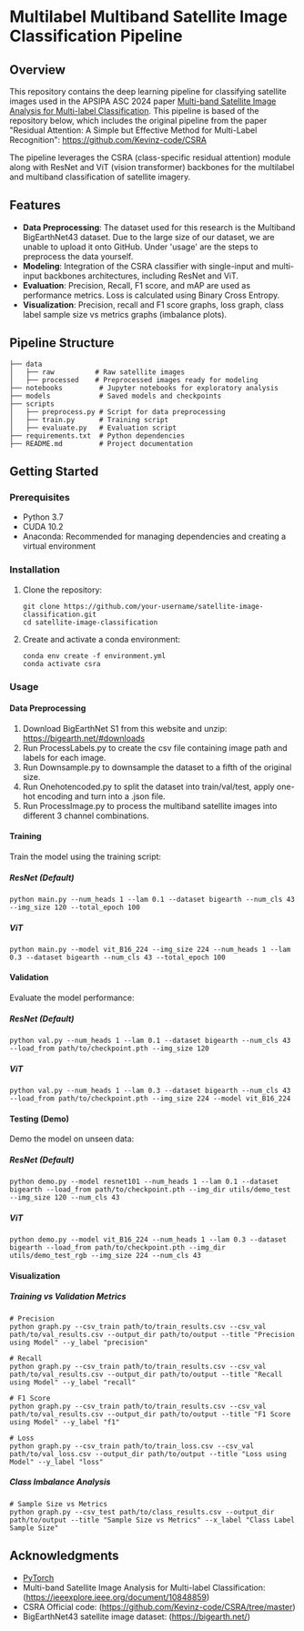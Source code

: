 # Multilabel Multiband Satellite Image Classification Pipeline



## Overview
This repository contains the deep learning pipeline for classifying satellite images used in the APSIPA ASC 2024 paper [Multi-band Satellite Image Analysis for Multi-label Classification](https://ieeexplore.ieee.org/document/10848859). This pipeline is based of the repository below, which includes the original pipeline from the paper "Residual Attention: A Simple but Effective Method for Multi-Label Recognition": https://github.com/Kevinz-code/CSRA

The pipeline leverages the CSRA (class-specific residual attention) module along with ResNet and ViT (vision transformer) backbones for the multilabel and multiband classification of satellite imagery.

## Features
- **Data Preprocessing**: The dataset used for this research is the Multiband BigEarthNet43 dataset. Due to the large size of our dataset, we are unable to upload it onto GitHub. Under 'usage' are the steps to preprocess the data yourself.
- **Modeling**: Integration of the CSRA classifier with single-input and multi-input backbones architectures, including ResNet and ViT.
- **Evaluation**: Precision, Recall, F1 score, and mAP are used as performance metrics. Loss is calculated using Binary Cross Entropy.
- **Visualization**: Precision, recall and F1 score graphs, loss graph, class label sample size vs metrics graphs (imbalance plots).

## Pipeline Structure
```plaintext
├── data
│   ├── raw          # Raw satellite images
│   ├── processed    # Preprocessed images ready for modeling
├── notebooks         # Jupyter notebooks for exploratory analysis
├── models            # Saved models and checkpoints
├── scripts
│   ├── preprocess.py # Script for data preprocessing
│   ├── train.py      # Training script
│   ├── evaluate.py   # Evaluation script
├── requirements.txt  # Python dependencies
├── README.md         # Project documentation
```

## Getting Started

### Prerequisites
- Python 3.7
- CUDA 10.2
- Anaconda: Recommended for managing dependencies and creating a virtual environment

### Installation
1. Clone the repository:
   ```shell
   git clone https://github.com/your-username/satellite-image-classification.git
   cd satellite-image-classification
   ```
2. Create and activate a conda environment:
   ```shell
   conda env create -f environment.yml
   conda activate csra
   ```

### Usage

#### Data Preprocessing
  1. Download BigEarthNet S1 from this website and unzip: https://bigearth.net/#downloads
  2. Run ProcessLabels.py to create the csv file containing image path and labels for each image.
  3. Run Downsample.py to downsample the dataset to a fifth of the original size.
  4. Run Onehotencoded.py to split the dataset into train/val/test, apply one-hot encoding and turn into a .json file.
  5. Run ProcessImage.py to process the multiband satellite images into different 3 channel combinations.

#### Training
Train the model using the training script:
##### ResNet (Default)
```shell
python main.py --num_heads 1 --lam 0.1 --dataset bigearth --num_cls 43 --img_size 120 --total_epoch 100
```
##### ViT
```shell
python main.py --model vit_B16_224 --img_size 224 --num_heads 1 --lam 0.3 --dataset bigearth --num_cls 43 --total_epoch 100
```

#### Validation
Evaluate the model performance:

##### ResNet (Default)
```shell
python val.py --num_heads 1 --lam 0.1 --dataset bigearth --num_cls 43 --load_from path/to/checkpoint.pth --img_size 120
```

##### ViT
```shell
python val.py --num_heads 1 --lam 0.3 --dataset bigearth --num_cls 43 --load_from path/to/checkpoint.pth --img_size 224 --model vit_B16_224
```
#### Testing (Demo)
Demo the model on unseen data:

##### ResNet (Default)
```shell
python demo.py --model resnet101 --num_heads 1 --lam 0.1 --dataset bigearth --load_from path/to/checkpoint.pth --img_dir utils/demo_test --img_size 120 --num_cls 43
```

##### ViT
```shell
python demo.py --model vit_B16_224 --num_heads 1 --lam 0.3 --dataset bigearth --load_from path/to/checkpoint.pth --img_dir utils/demo_test_rgb --img_size 224 --num_cls 43
```


#### Visualization

##### Training vs Validation Metrics
```shell
# Precision
python graph.py --csv_train path/to/train_results.csv --csv_val path/to/val_results.csv --output_dir path/to/output --title "Precision using Model" --y_label "precision"

# Recall
python graph.py --csv_train path/to/train_results.csv --csv_val path/to/val_results.csv --output_dir path/to/output --title "Recall using Model" --y_label "recall"

# F1 Score
python graph.py --csv_train path/to/train_results.csv --csv_val path/to/val_results.csv --output_dir path/to/output --title "F1 Score using Model" --y_label "f1"

# Loss
python graph.py --csv_train path/to/train_loss.csv --csv_val path/to/val_loss.csv --output_dir path/to/output --title "Loss using Model" --y_label "loss"
```

##### Class Imbalance Analysis
```shell
# Sample Size vs Metrics
python graph.py --csv_test path/to/class_results.csv --output_dir path/to/output --title "Sample Size vs Metrics" --x_label "Class Label Sample Size"
```


## Acknowledgments
- [PyTorch](https://pytorch.org/)
- Multi-band Satellite Image Analysis for Multi-label Classification: (https://ieeexplore.ieee.org/document/10848859)
- CSRA Official code: (https://github.com/Kevinz-code/CSRA/tree/master)
- BigEarthNet43 satellite image dataset: (https://bigearth.net/)
